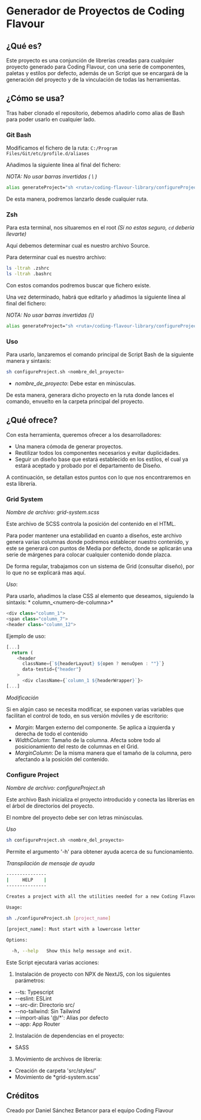 # Generador de Proyectos de Coding Flavour

## ¿Qué es?

Este proyecto es una conjunción de librerías creadas para cualquier proyecto generado para Coding Flavour, con una serie de componentes, paletas y estilos por defecto, además de un Script que se encargará de la generación del proyecto y de la vinculación de todas las herramientas.


## ¿Cómo se usa?

Tras haber clonado el repositorio, debemos añadirlo como alias de Bash para poder usarlo en cualquier lado.

### Git Bash

Modificamos el fichero de la ruta: ```C:/Program Files/Git/etc/profile.d/aliases```

Añadimos la siguiente línea al final del fichero:

*NOTA: No usar barras invertidas ( \ )*

```bash
alias generateProject="sh <ruta>/coding-flavour-library/configureProject.sh " $1
```

De esta manera, podremos lanzarlo desde cualquier ruta.

### Zsh

Para esta terminal, nos situaremos en el root *(Si no estas seguro, ```cd``` debería llevarte)*

Aquí debemos determinar cual es nuestro archivo Source.

Para determinar cual es nuestro archivo:

```bash
ls -ltrah .zshrc
ls -ltrah .bashrc
```

Con estos comandos podremos buscar que fichero existe.

Una vez determinado, habrá que editarlo y añadimos la siguiente línea al final del fichero:

*NOTA: No usar barras invertidas (\\)*

```bash
alias generateProject="sh <ruta>/coding-flavour-library/configureProject.sh " $1
```

### Uso

Para usarlo, lanzaremos el comando principal de Script Bash de la siguiente manera y sintaxis:

```sh
sh configureProject.sh <nombre_del_proyecto>
```

 - _nombre_de_proyecto_: Debe estar en minúsculas.

De esta manera, generara dicho proyecto en la ruta donde lances el comando, envuelto en la carpeta principal del proyecto.

## ¿Qué ofrece?

Con esta herramienta, queremos ofrecer a los desarrolladores:

- Una manera cómoda de generar proyectos.
- Reutilizar todos los componentes necesarios y evitar duplicidades.
- Seguir un diseño base que estará establecido en los estilos, el cual ya estará aceptado y probado por el departamento de Diseño.

A continuación, se detallan estos puntos con lo que nos encontraremos en esta librería.

### Grid System

*Nombre de archivo: grid-system.scss*

Este archivo de SCSS controla la posición del contenido en el HTML.

Para poder mantener una estabilidad en cuanto a diseños, este archivo genera varias columnas donde podremos establecer nuestro contenido, y este se generará con puntos de Media por defecto, donde se aplicarán una serie de márgenes para colocar cualquier contenido donde plazca.

De forma regular, trabajamos con un sistema de Grid (consultar diseño), por lo que no se explicará mas aquí.

_Uso_:

Para usarlo, añadimos la clase CSS al elemento que deseamos, siguiendo la sintaxis: *
column_\<numero-de-columna>*

```ts
<div class="column_1">
<span class="column_7">
<header class="column_12">
```
  
Ejemplo de uso:  

```ts
[...]
  return (
    <header
      className={`${headerLayout} ${open ? menuOpen : ""}`}
      data-testid={"header"}
    >
      <div className={`column_1 ${headerWrapper}`}>
[...]

```

_Modificación_

Si en algún caso se necesita modificar, se exponen varias variables que facilitan el control de todo, en sus versión móviles y de escritorio:

- _Margin_: Margen externo del componente. Se aplica a izquierda y derecha de todo el contenido
- _WidthColumn_: Tamaño de la columna. Afecta sobre todo al posicionamiento del resto de columnas en el Grid.
- _MarginColumn_: De la misma manera que el tamaño de la columna, pero afectando a la posición del contenido.

### Configure Project

_Nombre de archivo: configureProject.sh_

Este archivo Bash inicializa el proyecto introducido y conecta las librerías en el árbol de directorios del proyecto.

El nombre del proyecto debe ser con letras minúsculas.

_Uso_


```sh
sh configureProject.sh <nombre_del_proyecto>
```

Permite el argumento '-h' para obtener ayuda acerca de su funcionamiento.

_Transpilación de mensaje de ayuda_  

```sh
---------------
|     HELP    |
---------------

Creates a project with all the utilities needed for a new Coding Flavour project by the given name.
  
Usage:

sh ./configureProject.sh [project_name]

[project_name]: Must start with a lowercase letter

Options:

  -h, --help   Show this help message and exit.
```

Este Script ejecutará varias acciones:

1. Instalación de proyecto con NPX de NextJS, con los siguientes parámetros:

- --ts: Typescript
- --eslint: ESLint
- --src-dir: Directorio src/
- --no-tailwind: Sin Tailwind
- --import-alias '@/\*': Alias por defecto
- --app: App Router
 
2. Instalación de dependencias en el proyecto:

- SASS

3. Movimiento de archivos de librería:

- Creación de carpeta 'src/styles/'
- Movimiento de \*grid-system.scss'

## Créditos

Creado por Daniel Sánchez Betancor para el equipo Coding Flavour
